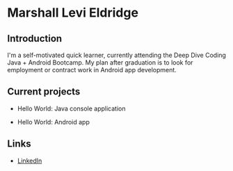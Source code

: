  # Marshall Levi Eldridge
    
 ## Introduction
    
 I'm a self-motivated quick learner, currently attending the Deep Dive Coding 
 Java + Android Bootcamp. My plan after graduation is to look for employment 
 or contract work in Android app development.
 
 ## Current projects
 
 * Hello World: Java console application
 
 * Hello World: Android app

 ## Links
 
 * [LinkedIn](www.linkedin.com/in/marshall-eldridge-24522a84)